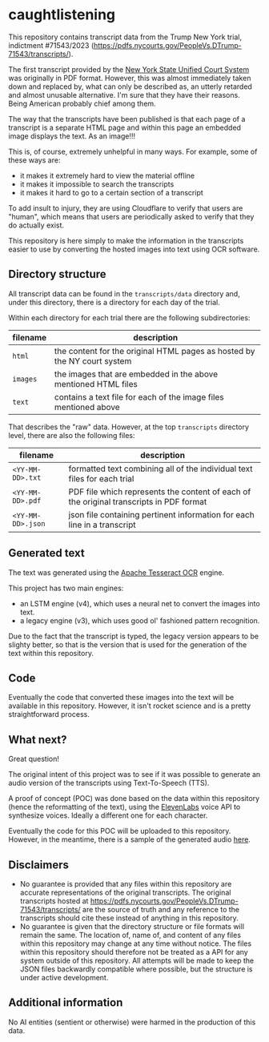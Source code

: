 # caughtlistening

This repository contains transcript data from the Trump New York trial, indictment #71543/2023 (https://pdfs.nycourts.gov/PeopleVs.DTrump-71543/transcripts/).

The first transcript provided by the [New York State Unified Court System](https://ww2.nycourts.gov/press/index.shtml) was originally in PDF format.  However, this was almost immediately taken down and replaced by, what can only be described as, an utterly retarded and almost unusable alternative.  I'm sure that they have their reasons.  Being American probably chief among them.

The way that the transcripts have been published is that each page of a transcript is a separate HTML page and within this page an embedded image displays the text.  As an image!!!

This is, of course, extremely unhelpful in many ways.
For example, some of these ways are:
* it makes it extremely hard to view the material offline
* it makes it impossible to search the transcripts
* it makes it hard to go to a certain section of a transcript

To add insult to injury, they are using Cloudflare to verify that users are "human", which means that users are periodically asked to verify that they do actually exist.

This repository is here simply to make the information in the transcripts easier to use by converting the hosted images into text using OCR software.

## Directory structure

All transcript data can be found in the `transcripts/data` directory and, under this directory, there is a directory for each day of the trial.

Within each directory for each trial there are the following subdirectories:

| filename        | description                                                              |
|-----------------|--------------------------------------------------------------------------|
| `html`          | the content for the original HTML pages as hosted by the NY court system |
| `images`        | the images that are embedded in the above mentioned HTML files           |
| `text`          | contains a text file for each of the image files mentioned above         |

That describes the "raw" data.  However, at the top `transcripts` directory level, there are also the following files:

| filename          | description                                                                             |
|-------------------|-----------------------------------------------------------------------------------------|
| `<YY-MM-DD>.txt`  | formatted text combining all of the individual text files for each trial                |
| `<YY-MM-DD>.pdf`  | PDF file which represents the content of each of the original transcripts in PDF format |
| `<YY-MM-DD>.json` | json file containing pertinent information for each line in a transcript                |

## Generated text

The text was generated using the [Apache Tesseract OCR](https://github.com/tesseract-ocr/tesseract) engine.

This project has two main engines:
* an LSTM engine (v4), which uses a neural net to convert the images into text.
* a legacy engine (v3), which uses good ol' fashioned pattern recognition.

Due to the fact that the transcript is typed, the legacy version appears to be slighty better, so that is the version that is used for the generation of the text within this repository.

## Code

Eventually the code that converted these images into the text will be available in this repository.  However, it isn't rocket science and is a pretty straightforward process.

## What next?

Great question!

The original intent of this project was to see if it was possible to generate an audio version of the transcripts using Text-To-Speech (TTS).

A proof of concept (POC) was done based on the data within this repository (hence the reformatting of the text), using the [ElevenLabs](https://elevenlabs.io/) voice API to synthesize voices.  Ideally a different one for each character.

Eventually the code for this POC will be uploaded to this repository.  However, in the meantime, there is a sample of the generated audio [here](transcript-audio-sample.mp3).

## Disclaimers

* No guarantee is provided that any files within this repository are accurate representations of the original transcripts.
The original transcripts hosted at https://pdfs.nycourts.gov/PeopleVs.DTrump-71543/transcripts/ are the source of truth and any reference to the transcripts should cite these instead of anything in this repository.
* No guarantee is given that the directory structure or file formats will remain the same.  The location of, name of, and content of any files within this repository may change at any time without notice.  The files within this repository should therefore not be treated as a API for any system outside of this repository.  All attempts will be made to keep the JSON files backwardly compatible where possible, but the structure is under active development.

## Additional information

No AI entities (sentient or otherwise) were harmed in the production of this data.
